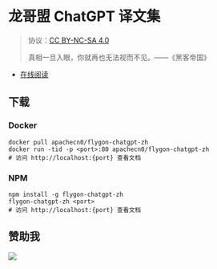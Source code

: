 <!--
    需要填充的占位符：
    
    README.md
    
        龙哥盟 ChatGPT 译文集：文档中文名
        {nameEn}：文档英文名
        {urlEn}：文档原始链接
        cgpt：域名前缀
        飞龙：负责人名称
        wizardforcel：负责人 Github 用户名
        562826179：负责人 QQ
        flygon-chatgpt-zh：ApacheCN 的 Github 仓库名称
        flygon-chatgpt-zh：DockerHub 仓库名称
        flygon-chatgpt-zh：PYPI 包名称
        flygon-chatgpt-zh：NPM 包名称
    
    CNAME
    
        cgpt：域名前缀

    index.html
    
        龙哥盟 ChatGPT 译文集：文档中文名
        #009d9c：显示颜色
        flygon-chatgpt-zh：ApacheCN 的 Github 仓库名称

    asset/docsify-flygon-footer.js
    
        flygon-chatgpt-zh：ApacheCN 的 Github 仓库名称
-->

# 龙哥盟 ChatGPT 译文集

> 协议：[CC BY-NC-SA 4.0](http://creativecommons.org/licenses/by-nc-sa/4.0/)
> 
> 真相一旦入眼，你就再也无法视而不见。——《黑客帝国》

* [在线阅读](https://cgpt.flygon.net)

## 下载

### Docker

```
docker pull apachecn0/flygon-chatgpt-zh
docker run -tid -p <port>:80 apachecn0/flygon-chatgpt-zh
# 访问 http://localhost:{port} 查看文档
```

### NPM

```
npm install -g flygon-chatgpt-zh
flygon-chatgpt-zh <port>
# 访问 http://localhost:{port} 查看文档
```

## 赞助我

![](https://img-blog.csdnimg.cn/20200112005920729.png)
